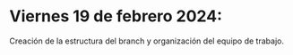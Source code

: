 # Viernes 19 de febrero 2024:
Creación de la estructura del branch y organización del equipo de trabajo.

